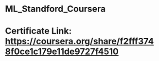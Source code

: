 # ML_Standford_Coursera
# Certificate Link: https://coursera.org/share/f2fff3748f0ce1c179e11de9727f4510
